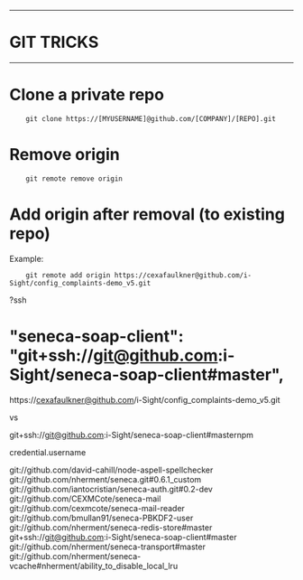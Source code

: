 ***************************************************************************
GIT TRICKS
==========
***************************************************************************

Clone a private repo
====================
		git clone https://[MYUSERNAME]@github.com/[COMPANY]/[REPO].git

Remove origin
=============
		git remote remove origin

Add origin after removal (to existing repo)
===========================================
Example:

		git remote add origin https://cexafaulkner@github.com/i-Sight/config_complaints-demo_v5.git


?ssh
#     "seneca-soap-client": "git+ssh://git@github.com:i-Sight/seneca-soap-client#master",


https://cexafaulkner@github.com/i-Sight/config_complaints-demo_v5.git

vs

git+ssh://git@github.com:i-Sight/seneca-soap-client#masternpm


 credential.username


git://github.com/david-cahill/node-aspell-spellchecker
git://github.com/nherment/seneca.git#0.6.1_custom
git://github.com/iantocristian/seneca-auth.git#0.2-dev
git://github.com/CEXMCote/seneca-mail
git://github.com/cexmcote/seneca-mail-reader
git://github.com/bmullan91/seneca-PBKDF2-user
git://github.com/nherment/seneca-redis-store#master
git+ssh://git@github.com:i-Sight/seneca-soap-client#master
git://github.com/nherment/seneca-transport#master
git://github.com/nherment/seneca-vcache#nherment/ability_to_disable_local_lru